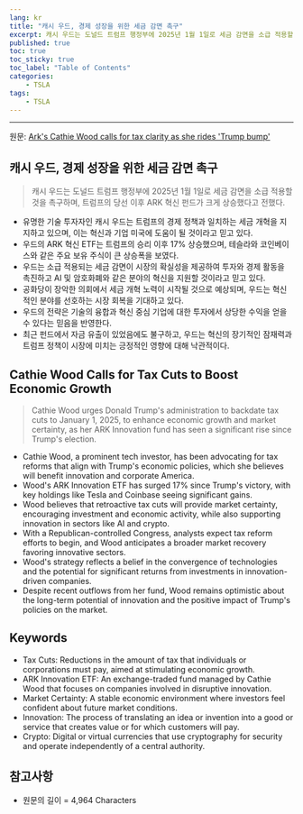 ```yaml
---
lang: kr
title: "캐시 우드, 경제 성장을 위한 세금 감면 촉구"
excerpt: 캐시 우드는 도널드 트럼프 행정부에 2025년 1월 1일로 세금 감면을 소급 적용할 것을 촉구하며, 트럼프의 당선 이후 ARK 혁신 펀드가 크게 상승했다고 전했다.
published: true
toc: true
toc_sticky: true
toc_label: "Table of Contents"
categories:
    - TSLA
tags:
    - TSLA
---
```


---

  원문: [Ark's Cathie Wood calls for tax clarity as she rides 'Trump bump'](https://www.investing.com/news/stock-market-news/arks-cathie-wood-calls-for-tax-clarity-as-she-rides-trump-bump-3789698)

## 캐시 우드, 경제 성장을 위한 세금 감면 촉구

> 캐시 우드는 도널드 트럼프 행정부에 2025년 1월 1일로 세금 감면을 소급 적용할 것을 촉구하며, 트럼프의 당선 이후 ARK 혁신 펀드가 크게 상승했다고 전했다.


- 유명한 기술 투자자인 캐시 우드는 트럼프의 경제 정책과 일치하는 세금 개혁을 지지하고 있으며, 이는 혁신과 기업 미국에 도움이 될 것이라고 믿고 있다.
- 우드의 ARK 혁신 ETF는 트럼프의 승리 이후 17% 상승했으며, 테슬라와 코인베이스와 같은 주요 보유 주식이 큰 상승폭을 보였다.
- 우드는 소급 적용되는 세금 감면이 시장의 확실성을 제공하여 투자와 경제 활동을 촉진하고 AI 및 암호화폐와 같은 분야의 혁신을 지원할 것이라고 믿고 있다.
- 공화당이 장악한 의회에서 세금 개혁 노력이 시작될 것으로 예상되며, 우드는 혁신적인 분야를 선호하는 시장 회복을 기대하고 있다.
- 우드의 전략은 기술의 융합과 혁신 중심 기업에 대한 투자에서 상당한 수익을 얻을 수 있다는 믿음을 반영한다.
- 최근 펀드에서 자금 유출이 있었음에도 불구하고, 우드는 혁신의 장기적인 잠재력과 트럼프 정책이 시장에 미치는 긍정적인 영향에 대해 낙관적이다.

## Cathie Wood Calls for Tax Cuts to Boost Economic Growth

> Cathie Wood urges Donald Trump's administration to backdate tax cuts to January 1, 2025, to enhance economic growth and market certainty, as her ARK Innovation fund has seen a significant rise since Trump's election.


- Cathie Wood, a prominent tech investor, has been advocating for tax reforms that align with Trump's economic policies, which she believes will benefit innovation and corporate America.
- Wood's ARK Innovation ETF has surged 17% since Trump's victory, with key holdings like Tesla and Coinbase seeing significant gains.
- Wood believes that retroactive tax cuts will provide market certainty, encouraging investment and economic activity, while also supporting innovation in sectors like AI and crypto.
- With a Republican-controlled Congress, analysts expect tax reform efforts to begin, and Wood anticipates a broader market recovery favoring innovative sectors.
- Wood's strategy reflects a belief in the convergence of technologies and the potential for significant returns from investments in innovation-driven companies.
- Despite recent outflows from her fund, Wood remains optimistic about the long-term potential of innovation and the positive impact of Trump's policies on the market.

## Keywords

- Tax Cuts: Reductions in the amount of tax that individuals or corporations must pay, aimed at stimulating economic growth.
- ARK Innovation ETF: An exchange-traded fund managed by Cathie Wood that focuses on companies involved in disruptive innovation.
- Market Certainty: A stable economic environment where investors feel confident about future market conditions.
- Innovation: The process of translating an idea or invention into a good or service that creates value or for which customers will pay.
- Crypto: Digital or virtual currencies that use cryptography for security and operate independently of a central authority.

## 참고사항

- 원문의 길이 = 4,964 Characters

